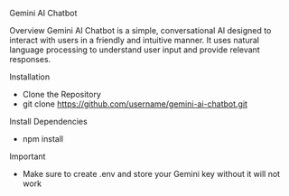 
Gemini AI Chatbot

Overview
Gemini AI Chatbot is a simple, conversational AI designed to interact with users in a friendly and intuitive manner. It uses natural language processing to understand user input and provide relevant responses.

Installation
- Clone the Repository
- git clone https://github.com/username/gemini-ai-chatbot.git

Install Dependencies
- npm install

Important 
- Make sure to create .env and store your Gemini key without it will not work 
